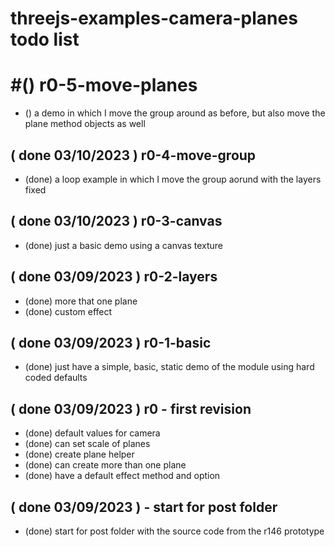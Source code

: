 # threejs-examples-camera-planes todo list

# #() r0-5-move-planes
* () a demo in which I move the group around as before, but also move the plane method objects as well

## ( done 03/10/2023 ) r0-4-move-group
* (done) a loop example in which I move the group aorund with the layers fixed

## ( done 03/10/2023 ) r0-3-canvas
* (done) just a basic demo using a canvas texture

## ( done 03/09/2023 ) r0-2-layers
* (done) more that one plane
* (done) custom effect

## ( done 03/09/2023 ) r0-1-basic
* (done) just have a simple, basic, static demo of the module using hard coded defaults

## ( done 03/09/2023 ) r0 - first revision
* (done) default values for camera
* (done) can set scale of planes
* (done) create plane helper
* (done) can create more than one plane
* (done) have a default effect method and option

## ( done 03/09/2023 ) - start for post folder
* (done) start for post folder with the source code from the r146 prototype
